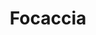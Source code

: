---
layout: recette-v2
categories: [recettes]
hidden: true
lang: fr
sitemap: true
title: Focaccia
type: boulangerie
withYeast: true
utensils:
  - machine-pain
  - plaque-cuisson
  - grille
recettes:
  Classique:
    ingredients: 
      - nom: eau
        qte: 200
        unite: mL
      - nom: levure sèche
        qte: 7
        unite: gr
      - nom: huile d'olive
        qte: 15
        unite: gr
      - nom: farine T55
        qte: 300
        unite: gr
        variable: true
      - nom: sel
        qte: 4
        unite: gr
      - nom: fleur de sel
    etapes:
      - label: Pétrissage et Pointage
        details:
          - Dans le récipient de la machine à pain, verser le mélange eau-levure
          - Ajouter l'huile
          - Ajouter la farine
          - Ajouter le sel
          - (Optionnel) Ajouter des herbes aromatiques
          - Lancer le programme "pétrissage seulement"
      - label: Façonnage
        details:
          - Saupoudrer de la semoule fine sur une plaque de cuisson
          - Déposer le pâton sur la plaque
          - L'aplatir un peu et verser un peu d'huile d'olive
          - Avec les doigts, partir du centre et étaler petit à petit la pâte
          - Verser un peu d'huile dans les trous 
          - (Optionnel) Ajouter des ingrédients (olives, tomates séchées, chorizo, ...)
          - Laisser reposer 45 minutes à 25°C
      - label: Cuisson
        emoji: 🔥
        details:
          - Saupoudrer de fleur de sel
          - Cuire 20 minutes à 200°C
          - Laisser refroidir sur une grille 10 minutes
variantes:
  - label: beurre d'ail à brosser à la sortie du four
    todo: false
  - label: pesto et proscuitto
    todo: false
  - label: olives et herbes
    todo: false
  - label: feta et herbes
    todo: false
  - label: olives et ail
    todo: false
  - label: tomates cerises et olives
    todo: false
  - label: fromage de chèvre et herbes
    todo: false
  - label: mozzarella et basilic
    todo: false
---